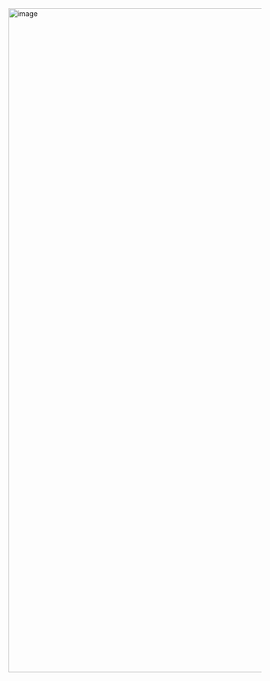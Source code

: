 <img width="1320" alt="image" src="https://github.com/user-attachments/assets/9a9f4ab7-a638-49f3-a0db-7bb898abf735" />
